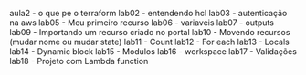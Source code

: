 aula2 - o que pe o terraform
lab02 - entendendo hcl
lab03 - autenticação na aws
lab05 - Meu primeiro recurso
lab06 - variaveis
lab07 - outputs
lab09 - Importando um recurso criado no portal
lab10 - Movendo recursos (mudar nome ou mudar state)
lab11 - Count
lab12 - For each
lab13 - Locals
lab14 - Dynamic block
lab15 - Modulos
lab16 - workspace
lab17 - Validações
lab18 - Projeto com Lambda function
